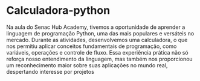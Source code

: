 # Calculadora-python
 Na aula do Senac Hub Academy, tivemos a oportunidade de aprender a linguagem de programação Python, uma das mais populares e versáteis no mercado. Durante as atividades, desenvolvemos uma calculadora, o que nos permitiu aplicar conceitos fundamentais de programação, como variáveis, operações e controle de fluxo. Essa experiência prática não só reforça nosso entendimento da linguagem, mas também nos proporcionou um reconhecimento maior sobre suas aplicações no mundo real, despertando interesse por projetos
